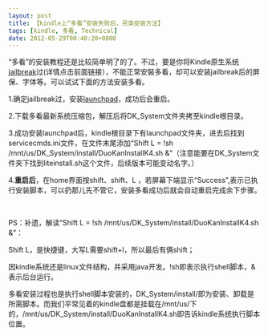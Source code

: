 ```yaml
---
layout: post
title: 【kindle上“多看”安装失败后，另类安装方法】
tags: [kindle, 多看, Technical]
date: 2012-05-29T00:40:20+0800
---
```


“多看”的安装教程还是比较简单明了的了。不过，要是你将Kindle原生系统[jailbreak][]过(详情点击前面链接），不能正常安裝多看，却可以安装jailbreak后的屏保、字体等。可以试试下面的方法安装多看。

1.确定jailbreak过，安装[launchpad][]，成功后会重启。

2.下载多看最新系统压缩包，解压后将DK\_System文件夹拷至kindle根目录。

3.成功安装launchpad后，kindle根目录下有launchpad文件夹，进去后找到servicecmds.ini文件，在文件末尾添加“Shift L = !sh /mnt/us/DK\_System/install/DuoKanInstallK4.sh &”（注意能要在DK\_System文件夹下找到liteinstall.sh这个文件，后续版本可能变动名字。）

4.**重启后**，在home界面按shift、shift、L ，若屏幕下端显示“Success”,表示已执行安装脚本，可以扔那儿先不管它，安装多看成功后就会自动重启完成余下步骤。

 

PS：补遗，解读“Shift L = !sh /mnt/us/DK\_System/install/DuoKanInstallK4.sh &”：  


Shift L，是快捷键，大写L需要shift+l，所以最后有俩shift；

因kindle系统还是linux文件结构，并采用java开发。!sh即表示执行shell脚本，&表示后台运行。

多看安装过程也是执行shell脚本安装的，DK\_System/install/即为安装、卸载是所需脚本。而我们平常见着的kindle盘都是挂载在/mnt/us/下的，/mnt/us/DK\_System/install/DuoKanInstallK4.sh即告诉kindle系统执行脚本位置。


[jailbreak]: http://www.mobileread.com/forums/showthread.php?t=88004
[launchpad]: http://www.mobileread.com/forums/showthread.php?t=97636